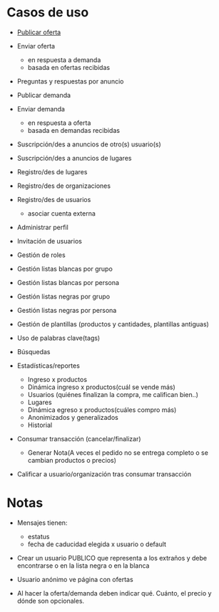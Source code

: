 Casos de uso
============

* [Publicar oferta](publicar_oferta.md)

* Enviar oferta
	- en respuesta a demanda
	- basada en ofertas recibidas

* Preguntas y respuestas por anuncio


* Publicar demanda
* Enviar demanda
	- en respuesta a oferta
	- basada en demandas recibidas


* Suscripción/des a anuncios de otro(s) usuario(s)
* Suscripción/des a anuncios de lugares

* Registro/des de lugares
* Registro/des de organizaciones
* Registro/des de usuarios
	- asociar cuenta externa
* Administrar perfil

* Invitación de usuarios 
* Gestión de roles
* Gestión listas blancas por grupo
* Gestión listas blancas por persona
* Gestión listas negras por grupo
* Gestión listas negras por persona

* Gestión de plantillas (productos y cantidades, plantillas antiguas)
* Uso  de palabras clave(tags)
* Búsquedas
* Estadísticas/reportes
	- Ingreso x productos
	- Dinámica ingreso x productos(cuál se vende más)
	- Usuarios (quiénes finalizan la compra, me califican bien..)
	- Lugares
	- Dinámica egreso x productos(cuáles compro más)
	- Anonimizados y generalizados
	- Historial

* Consumar transacción (cancelar/finalizar)
	- Generar Nota(A veces el pedido no se entrega completo o se cambian productos o precios)
* Calificar a usuario/organización tras consumar transacción



Notas
=====

* Mensajes tienen:
	- estatus
	- fecha de caducidad elegida x usuario o default

* Crear un usuario PUBLICO que representa a los extraños y debe encontrarse o en la lista negra o en la blanca

* Usuario anónimo ve página con ofertas

* Al hacer la oferta/demanda deben indicar qué.  Cuánto, el precio y dónde son opcionales.
